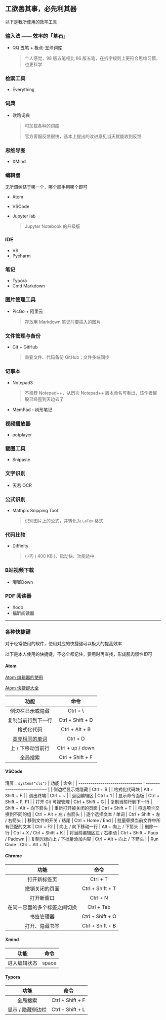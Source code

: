 ## 工欲善其事，必先利其器

以下是我所使用的效率工具

### 输入法 —— 效率的「基石」

- QQ 五笔 + 极点-昱琼词库

  > 个人感觉，98 版五笔相比 86 版五笔，在拆字规则上更符合思维习惯，也更科学

### 检索工具

- Everything

### 词典

- 欧路词典

  > 可加载各种的词库
  >
  > 官方客服反馈很快，基本上提出的改进意见当天就能收到反馈

### 思维导图

- XMind

### 编辑器

无所谓纠结于哪一个，哪个顺手用哪个即可

- Atom

- VSCode

- Jupyter lab

  > Jupyter Notebook 的升级版

### IDE

- VS
- Pycharm

### 笔记

- Typora
- Cmd Markdown

### 图片管理工具

- PicGo + 阿里云

  > 存放用 Markdown 笔记时要插入的图片

### 文件管理与备份

- Git + GitHub

  > 重要文件、代码备份 GitHub；文件多端同步

### 记事本

- Notepad3

  > 不推荐 Notepad++，从历次 Notepad++ 版本命名可看出，该作者屁股已经歪到天边去了

- MemPad - 树形笔记

### 视频播放器

- potplayer

### 截图工具

- Snipaste

### 文字识别

- 天若 OCR

### 公式识别

- Mathpix Snipping Tool

  > 识别图片上的公式，并转化为 `LaTex` 格式

### 代码比较

- Diffinity

  > 小巧 ( 400 KB )、启动快、功能适中

### B站视频下载

- 唧唧Down

### PDF 阅读器

- Xodo
- 福昕阅读器

---


### 各种快捷键

对于经常使用的软件，使用对应的快捷键可以极大的提高效率

以下是本人使用的快捷键，不必全都记住，要用时再查找，形成肌肉惯性即可

#### Atom
[Atom 编辑器的使用](https://www.cnblogs.com/zhaohongtian/p/6807121.html)

[Atom 快捷键大全](https://www.jianshu.com/p/c025fa360bbe)


|功能 | 命令 |
| :-: | :-: |
|侧边栏显示或隐藏 | Ctrl + \ |
|复制当前行到下一行 | Ctrl + Shift + D |
|格式化代码 | Ctrl + Alt + B |
|[高亮相同的单词](https://daijiang.name/en/2015/04/10/useful-atom-shortcuts/) | Ctrl + D |
| 上 / 下移动当前行 | Ctrl + up / down |
| 全局搜索 | Ctrl + Shift + F |

#### VSCode

清屏：`system("cls")`
| 功能                             | 命令                         |
| -------------------------------- | ---------------------------- |
| 侧边栏显示或隐藏                 | Ctrl + B                     |
| 格式化代码块                     | Alt + Shift + F              |
| 调出终端                         | Ctrl + ~                     |
| 返回编辑区                       | Ctrl + 1                     |
| 显示命令面板                     | Ctrl + Shift + P, F1         |
| 打开 Git 可视管理                | Ctrl + Shift + G             |
| 复制当前行到下一行               | Shift + Alt + 向下箭头       |
| 重新打开被关闭的页面             | Ctrl + Shift + T             |
| 将选项卡交换到不同的组           | Ctrl + Alt + 左 / 右箭头     |
| 逐个选择文本 / 单词              | Ctrl + Shift + 左 / 右箭头   |
| 移到文件的开关 / 结尾            | Ctrl + Home / End            |
| 批量替换当前文件中所有匹配的文本 | Ctrl + F2                    |
| 向上 / 向下移动一行              | Alt + 向上 / 下箭头          |
| 删除一行                         | Ctrl + X / Ctrl + Shift + K  |
| 将当前编辑区左 / 右移动          | Ctrl + Shift + Paup / Padown |
| 复制光标向上 / 下批量添加内容    | Ctrl + Alt + 向上 / 下箭头   |
| Run Code                         | Ctrl + Alt + N               |

#### Chrome

|             功能             |       命令       |
| :--------------------------: | :--------------: |
|         打开新标签页         |     Ctrl + T     |
|        撤销关闭的页面        | Ctrl + Shift + T |
|          打开新窗口          |     Ctrl + N     |
| 在同一容器的多个标签之间切换 |    Ctrl + Tab    |
|          书签管理器          | Ctrl + Shift + O |
|        打开、隐藏书签        | Ctrl + Shift + B |


#### Xmind
|     功能     | 命令  |
| :----------: | :---: |
| 进入编辑状态 | space |


#### Typora 

|       功能        |       命令       |
| :---------------: | :--------------: |
|     全局搜索      | Ctrl + Shift + F |
| 显示 / 隐藏侧边栏 | Ctrl + Shift + L |
